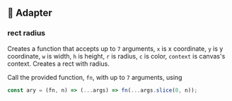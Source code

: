 ## 🔌 Adapter

### rect radius
Creates a function that accepts up to `7` arguments, `x` is x coordinate, `y` is y coordinate, `w` is width, `h` is height, `r` is radius, `c` is color, `context` is canvas's context. Creates a rect with radius.

Call the provided function, `fn`, with up to `7` arguments, using 
```js
const ary = (fn, n) => (...args) => fn(...args.slice(0, n));
```
